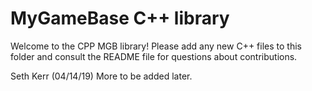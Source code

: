 # MyGameBase C++ library

Welcome to the CPP MGB library! Please add any new C++ files to this folder and consult the README file for questions about contributions.

Seth Kerr (04/14/19) More to be added later.
